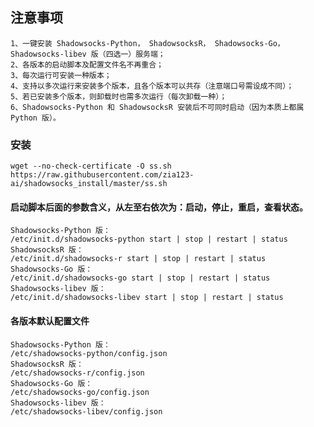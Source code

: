 ## 注意事项

    1、一键安装 Shadowsocks-Python， ShadowsocksR， Shadowsocks-Go， Shadowsocks-libev 版（四选一）服务端；
    2、各版本的启动脚本及配置文件名不再重合；
    3、每次运行可安装一种版本；
    4、支持以多次运行来安装多个版本，且各个版本可以共存（注意端口号需设成不同）；
    5、若已安装多个版本，则卸载时也需多次运行（每次卸载一种）；
    6、Shadowsocks-Python 和 ShadowsocksR 安装后不可同时启动（因为本质上都属 Python 版）。
### 安装
    wget --no-check-certificate -O ss.sh https://raw.githubusercontent.com/zia123-ai/shadowsocks_install/master/ss.sh
#### 启动脚本后面的参数含义，从左至右依次为：启动，停止，重启，查看状态。

    Shadowsocks-Python 版：
    /etc/init.d/shadowsocks-python start | stop | restart | status
    ShadowsocksR 版：
    /etc/init.d/shadowsocks-r start | stop | restart | status
    Shadowsocks-Go 版：
    /etc/init.d/shadowsocks-go start | stop | restart | status
    Shadowsocks-libev 版：
    /etc/init.d/shadowsocks-libev start | stop | restart | status
#### 各版本默认配置文件
   
    Shadowsocks-Python 版：
    /etc/shadowsocks-python/config.json
    ShadowsocksR 版：
    /etc/shadowsocks-r/config.json
    Shadowsocks-Go 版：
    /etc/shadowsocks-go/config.json
    Shadowsocks-libev 版：
    /etc/shadowsocks-libev/config.json
